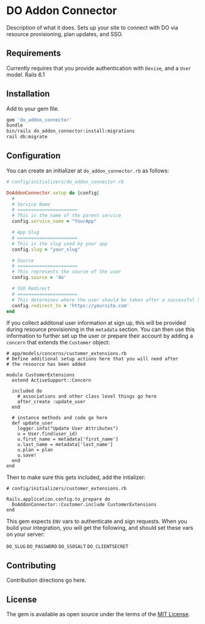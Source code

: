 # DO Addon Connector

Description of what it does.  Sets up your site to connect with DO via resource provisioning, plan updates, and SSO.

## Requirements

Currently requires that you provide authentication with `Devise`, and a `User` model.  Rails 6.1

## Installation
Add to your gem file.

``` bash
gem 'do_addon_connector'
bundle 
bin/rails do_addon_connector:install:migrations
rail db:migrate
```

## Configuration

You can create an initializer at `do_addon_connector.rb` as follows:

``` ruby
# config/initializers/do_addon_connector.rb

DoAddonConnector.setup do |config|
  # 
  # Service Name
  # ======================
  # This is the name of the parent service
  config.service_name = "YourApp"

  # App Slug
  # ======================
  # This is the slug used by your app
  config.slug = "your_slug"

  # Source
  # ======================
  # This represents the source of the user
  config.source = 'do'

  # SSO Redirect
  # ======================
  # This determines where the user should be taken after a successful SSO
  config.redirect_to = 'https://yoursite.com'
end
```

If you collect additonal user information at sign up, this will be provided during resource provisioning in the `metadata` section.  You can then use this information to further set up the user or prepare their account by adding a `concern` that extends the `Customer` object:

```
# app/models/concerns/customer_extensions.rb
# Define additional setup actions here that you will need after 
# the resource has been added

module CustomerExtensions
  extend ActiveSupport::Concern

  included do
    # associations and other class level things go here
    after_create :update_user
  end

  # instance methods and code go here
  def update_user
    logger.info("Update User Attributes")
    u = User.find(user_id)
    u.first_name = metadata['first_name']
    u.last_name = metadata['last_name']
    u.plan = plan
    u.save!
  end
end
```
Then to make sure this gets included, add the intializer:
```
# config/initializers/customer_extensions.rb

Rails.application.config.to_prepare do
  DoAddonConnector::Customer.include CustomerExtensions
end
```


This gem expects `ENV` vars to authenticate and sign requests.  When you build your integration, you will get the following, and should set these vars on your server:

`DO_SLUG`
`DO_PASSWORD`
`DO_SSOSALT`
`DO_CLIENTSECRET`

## Contributing
Contribution directions go here.

## License
The gem is available as open source under the terms of the [MIT License](https://opensource.org/licenses/MIT).
